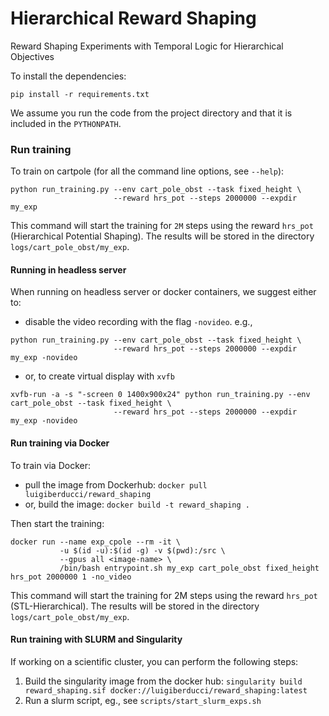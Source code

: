 # Hierarchical Reward Shaping
Reward Shaping Experiments with Temporal Logic for Hierarchical Objectives

To install the dependencies:

```pip install -r requirements.txt```

We assume you run the code from the project directory and that it is included in the `PYTHONPATH`.

### Run training 

To train on cartpole (for all the command line options, see `--help`):

```
python run_training.py --env cart_pole_obst --task fixed_height \ 
                       --reward hrs_pot --steps 2000000 --expdir my_exp
```

This command will start the training for `2M` steps 
using the reward `hrs_pot` (Hierarchical Potential Shaping).
The results will be stored in the directory `logs/cart_pole_obst/my_exp`.


#### Running in headless server
When running on headless server or docker containers, we suggest either to:
- disable the video recording with the flag `-novideo`. e.g.,
```
python run_training.py --env cart_pole_obst --task fixed_height \ 
                       --reward hrs_pot --steps 2000000 --expdir my_exp -novideo
```
- or, to create virtual display with `xvfb`
```
xvfb-run -a -s "-screen 0 1400x900x24" python run_training.py --env cart_pole_obst --task fixed_height \ 
                       --reward hrs_pot --steps 2000000 --expdir my_exp -novideo 
```

#### Run training via Docker

To train via Docker:
- pull the image from Dockerhub: `docker pull luigiberducci/reward_shaping`
- or, build the image: `docker build -t reward_shaping .`

Then start the training:

```
docker run --name exp_cpole --rm -it \
	       -u $(id -u):$(id -g) -v $(pwd):/src \
	       --gpus all <image-name> \
	       /bin/bash entrypoint.sh my_exp cart_pole_obst fixed_height hrs_pot 2000000 1 -no_video
```

This command will start the training for 2M steps using the reward `hrs_pot` (STL-Hierarchical).
The results will be stored in the directory `logs/cart_pole_obst/my_exp`.

#### Run training with SLURM and Singularity

If working on a scientific cluster, you can perform the following steps:
1. Build the singularity image from the docker hub: `singularity build reward_shaping.sif docker://luigiberducci/reward_shaping:latest`
1. Run a slurm script, eg., see `scripts/start_slurm_exps.sh`
